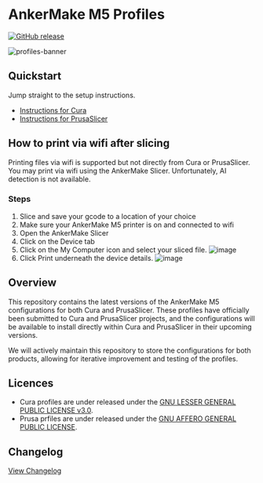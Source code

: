 # AnkerMake M5 Profiles

[![GitHub release](https://img.shields.io/github/v/release/just-trey/AnkerMake-M5-Profile?display_name=tag&sort=semver&style=for-the-badge)](https://github.com/just-trey/AnkerMake-M5-Profile/releases/latest)

![profiles-banner](https://user-images.githubusercontent.com/10281380/206341851-6a81243b-2194-4606-a427-f6ad40b8274d.png)

## Quickstart

Jump straight to the setup instructions.

- [Instructions for Cura](Cura-5.x-M5-Profile/readme.md)
- [Instructions for PrusaSlicer](PrusaSlicer-2.5-M5-Profile/readme.md)

## How to print via wifi after slicing

Printing files via wifi is supported but not directly from Cura or PrusaSlicer. You may print via wifi using the AnkerMake Slicer. Unfortunately, AI detection is not available.

### Steps

1. Slice and save your gcode to a location of your choice
1. Make sure your AnkerMake M5 printer is on and connected to wifi
1. Open the AnkerMake Slicer
1. Click on the Device tab
1. Click on the My Computer icon and select your sliced file. ![image](https://user-images.githubusercontent.com/10281380/206552887-486043c2-3329-4105-ad99-438bf1f64516.png)
1. Click Print underneath the device details. ![image](https://user-images.githubusercontent.com/10281380/206553190-b5b8a1b8-454d-46a1-8b97-368d6a0632d6.png)

## Overview

This repository contains the latest versions of the AnkerMake M5 configurations for both Cura and PrusaSlicer. These profiles have officially been submitted to Cura and PrusaSlicer projects, and the configurations will be available to install directly within Cura and PrusaSlicer in their upcoming versions.

We will actively maintain this repository to store the configurations for both products, allowing for iterative improvement and testing of the profiles.

## Licences

- Cura profiles are under released under the [GNU LESSER GENERAL PUBLIC LICENSE v3.0](Cura-5.x-M5-Profile/LICENSE).
- Prusa prfiles are under released under the [GNU AFFERO GENERAL PUBLIC LICENSE](PrusaSlicer-2.5-M5-Profile/LICENSE).

## Changelog

[View Changelog](changelog.md)
